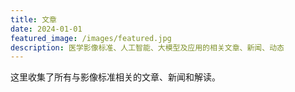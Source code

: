```yaml
---
title: 文章
date: 2024-01-01
featured_image: /images/featured.jpg
description: 医学影像标准、人工智能、大模型及应用的相关文章、新闻、动态
---
```


这里收集了所有与影像标准相关的文章、新闻和解读。
